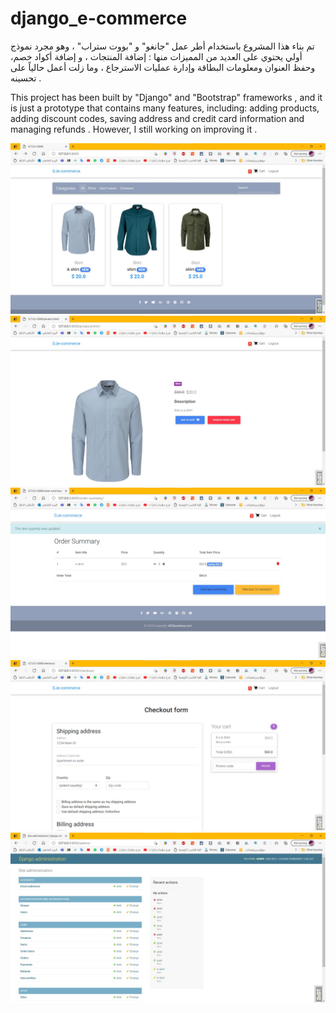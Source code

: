 # django_e-commerce

تم بناء هذا المشروع باستخدام أطر عمل "جانغو" و "بووت ستراب" ، وهو مجرد نموذج أولي يحتوي على العديد من المميزات منها : إضافة المنتجات ، و إضافة أكواد خصم، وحفظ العنوان ومعلومات البطاقة وإدارة عمليات الاسترجاع ، وما زلت أعمل حالياً على تحسينه .

This project has been built by "Django" and "Bootstrap" frameworks , and it is just a prototype that contains many features, including: adding products, adding discount codes, saving address and credit card information and managing refunds . However, I still working on improving it .

<img src="screenshots صور/Screenshot 2021-05-18 195935.jpg" >
<img src="screenshots صور/Screenshot 2021-05-18 200010.jpg" >
<img src="screenshots صور/Screenshot 2021-05-18 200036.jpg" >
<img src="screenshots صور/Screenshot 2021-05-18 200135.jpg" >
<img src="screenshots صور/Screenshot 2021-05-18 200217.jpg" >

